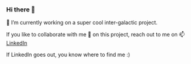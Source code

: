 ### Hi there 👋

🔭 I’m currently working on a super cool inter-galactic project. 

If you like to collaborate with me 👯 on this project, reach out to me on 📫 <a href="https://www.linkedin.com/in/naveensree/">LinkedIn</a>

If LinkedIn goes out, you know where to find me :)

<!--
**navinms07/navinms07** is a ✨ _special_ ✨ repository because its `README.md` (this file) appears on your GitHub profile.

Here are some ideas to get you started:

- 🔭 I’m currently working on ...
- 🌱 I’m currently learning ...
- 👯 I’m looking to collaborate on ...
- 🤔 I’m looking for help with ...
- 💬 Ask me about ...
- 📫 How to reach me: ...
- 😄 Pronouns: ...
- ⚡ Fun fact: ...
-->
